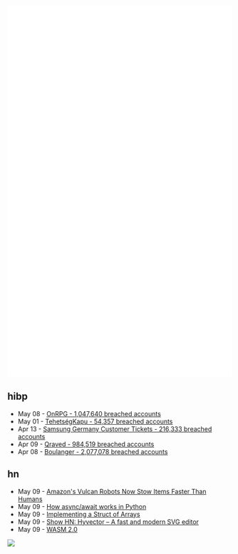 ![Metrics](https://raw.githubusercontent.com/phixion/phixion/master/metrics.svg)

## hibp

<!--
for https://github.com/phixion/phixion/blob/main/.github/workflows/feeds.yml
-->
<!--START_SECTION:haveibeenpwnd-->
- May 08 - [OnRPG - 1,047,640 breached accounts](https://haveibeenpwned.com/PwnedWebsites#OnRPG)
- May 01 - [TehetségKapu - 54,357 breached accounts](https://haveibeenpwned.com/PwnedWebsites#TehetsegKapu)
- Apr 13 - [Samsung Germany Customer Tickets - 216,333 breached accounts](https://haveibeenpwned.com/PwnedWebsites#SamsungGermany)
- Apr 09 - [Qraved - 984,519 breached accounts](https://haveibeenpwned.com/PwnedWebsites#Qraved)
- Apr 08 - [Boulanger - 2,077,078 breached accounts](https://haveibeenpwned.com/PwnedWebsites#Boulanger)
<!--END_SECTION:haveibeenpwnd-->

## hn

<!--
for https://github.com/phixion/phixion/blob/main/.github/workflows/feeds.yml
-->
<!--START_SECTION:hn-->
- May 09 - [Amazon's Vulcan Robots Now Stow Items Faster Than Humans](https://spectrum.ieee.org/amazon-stowing-robots)
- May 09 - [How async/await works in Python](https://tenthousandmeters.com/blog/python-behind-the-scenes-12-how-asyncawait-works-in-python/)
- May 09 - [Implementing a Struct of Arrays](https://brevzin.github.io/c++/2025/05/02/soa/)
- May 09 - [Show HN: Hyvector – A fast and modern SVG editor](https://www.hyvector.com)
- May 09 - [WASM 2.0](https://www.w3.org/TR/wasm-core-2/)
<!--END_SECTION:hn-->

<!--
for https://yhype.me
-->
![](https://hit.yhype.me/github/profile?user_id=13013670)
